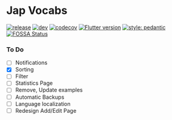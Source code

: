 # Jap Vocabs

[![release](https://github.com/Darklod/jap-vocabs/workflows/release/badge.svg?branch=master)](https://github.com/Darklod/jap-vocabs/actions?query=workflow%3Arelease)
[![dev](https://github.com/Darklod/jap-vocabs/workflows/dev/badge.svg?branch=develop)](https://github.com/Darklod/jap-vocabs/actions?query=workflow%3Adev)
[![codecov](https://codecov.io/gh/Darklod/jap-vocabs/branch/develop/graph/badge.svg?token=C4RT80DY1S)](https://codecov.io/gh/Darklod/jap-vocabs)
[![Flutter version](https://img.shields.io/badge/flutter-v1.22.2-blue?logo=flutter)](https://flutter.dev/docs/development/tools/sdk/releases)
[![style: pedantic](https://img.shields.io/badge/style-pedantic-00b4ab.svg)](https://pub.dev/packages/pedantic)
[![FOSSA Status](https://app.fossa.com/api/projects/git%2Bgithub.com%2FDarklod%2Fjap-vocabs.svg?type=shield)](https://app.fossa.com/projects/git%2Bgithub.com%2FDarklod%2Fjap-vocabs?ref=badge_shield)

### To Do
- [ ] Notifications
- [x] Sorting
- [ ] Filter
- [ ] Statistics Page
- [ ] Remove, Update examples
- [ ] Automatic Backups
- [ ] Language localization
- [ ] Redesign Add/Edit Page
